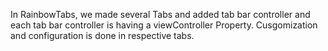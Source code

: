 In RainbowTabs, we made several Tabs and added tab bar controller and each tab bar controller is having a viewController Property. Cusgomization and configuration is done in respective tabs.
